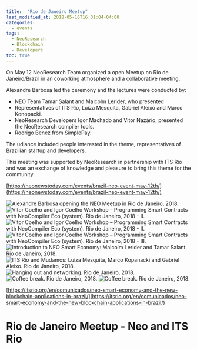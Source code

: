 ```yaml
---
title:  "Rio de Janeiro Meetup"
last_modified_at: 2018-05-16T16:01:04-04:00
categories:
  - events
tags:
  - NeoResearch
  - Blockchain
  - Developers
toc: true
---
```


On May 12 NeoResearch Team organized a open Meetup on Rio de Janeiro/Brazil in an coworking atmosphere and a collaborative meeting.

Alexandre Barbosa led the ceremony and the lectures were conducted by:
- NEO Team Tamar Salant and Malcolm Lerider, who presented  
- Representatives of ITS Rio, Luiza Mesquita, Gabriel Aleixo and Marco Konopacki.
- NeoResearch Developers Igor Machado and Vitor Nazário, presented the NeoResearch compiler tools.
- Rodrigo Benez from SimplePay.

The udiance included people interested in the theme, representatives of Brazilian startup and developers.

This meeting was supported by NeoResearch in partnership with ITS Rio and was an exchange of knowledge and pleasure to bring this theme for the community.

[https://neonewstoday.com/events/brazil-neo-event-may-12th/](https://neonewstoday.com/events/brazil-neo-event-may-12th/)

![Alexandre Barbosa opening the NEO Meetup in Rio de Janeiro, 2018.](/assets/images/RioMeetup/RioMeetup1.jpg)
![Vitor Coelho and Igor Coelho Workshop – Programming Smart Contracts with NeoCompiler Eco (system). Rio de Janeiro, 2018 - II.](/assets/images/RioMeetup/RioMeetup2.jpg)
![Vitor Coelho and Igor Coelho Workshop – Programming Smart Contracts with NeoCompiler Eco (system). Rio de Janeiro, 2018 - II.](/assets/images/RioMeetup/RioMeetup3.jpg)
![Vitor Coelho and Igor Coelho Workshop – Programming Smart Contracts with NeoCompiler Eco (system). Rio de Janeiro, 2018 - III.](/assets/images/RioMeetup/RioMeetup4.jpg)
![Introduction to NEO Smart Economy: Malcolm Lerider and Tamar Salant. Rio de Janeiro, 2018.](/assets/images/RioMeetup/RioMeetup5.jpg)
![ITS Rio and Mudamos: Luiza Mesquita, Marco Kopanacki and Gabriel Aleixo. Rio de Janeiro, 2018.](/assets/images/RioMeetup/RioMeetup7.jpg)
![Hanging out and networking. Rio de Janeiro, 2018.](/assets/images/RioMeetup/RioMeetup8.jpg)
![Coffee break. Rio de Janeiro, 2018.](/assets/images/RioMeetup/RioMeetup9.jpg)
![Coffee break. Rio de Janeiro, 2018.](/assets/images/RioMeetup/RioMeetup10.jpg)

[https://itsrio.org/en/comunicados/neo-smart-economy-and-the-new-blockchain-applications-in-brazil/](https://itsrio.org/en/comunicados/neo-smart-economy-and-the-new-blockchain-applications-in-brazil/)

# Rio de Janeiro Meetup - Neo and ITS Rio
